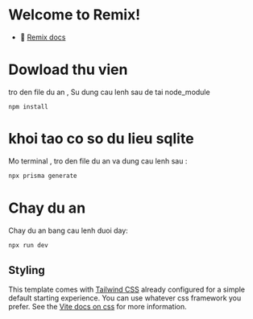# Welcome to Remix!

- 📖 [Remix docs](https://remix.run/docs)

# Dowload thu vien

 tro den file du an , Su dung cau lenh sau de tai node_module

```shellscript
npm install
```

# khoi tao co so du lieu sqlite

Mo terminal , tro den file du an va dung cau lenh sau :

```sh
npx prisma generate
```



# Chay du an

Chay du an bang cau lenh duoi day:

```sh
npx run dev
```

## Styling

This template comes with [Tailwind CSS](https://tailwindcss.com/) already configured for a simple default starting experience. You can use whatever css framework you prefer. See the [Vite docs on css](https://vitejs.dev/guide/features.html#css) for more information.
